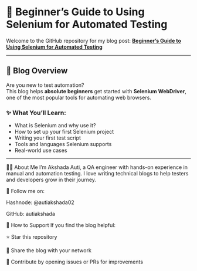 # 🤖 Beginner’s Guide to Using Selenium for Automated Testing

Welcome to the GitHub repository for my blog post:
**[Beginner’s Guide to Using Selenium for Automated Testing](https://introduction-to-selenium.hashnode.dev/beginners-guide-to-using-selenium-for-automated-testing)**

---

## 📌 Blog Overview

Are you new to test automation?  
This blog helps **absolute beginners** get started with **Selenium WebDriver**, one of the most popular tools for automating web browsers.

### ✨ What You’ll Learn:
- What is Selenium and why use it?
- How to set up your first Selenium project
- Writing your first test script
- Tools and languages Selenium supports
- Real-world use cases

---

👩‍💻 About Me
I’m Akshada Auti, a QA engineer with hands-on experience in manual and automation testing.
I love writing technical blogs to help testers and developers grow in their journey.

🔗 Follow me on:

Hashnode: @autiakshada02

GitHub: autiakshada

🙌 How to Support
If you find the blog helpful:

⭐ Star this repository

📰 Share the blog with your network

🔧 Contribute by opening issues or PRs for improvements




